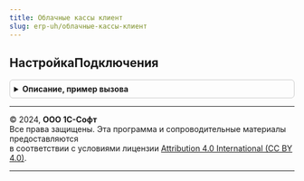 ```yaml
---
title: Облачные кассы клиент
slug: erp-uh/облачные-кассы-клиент
---
```



## НастройкаПодключения
<details style="margin: 1em 0; padding: 0.5em; border: 1px solid #ccc; border-radius: 6px;">

<summary style="font-weight: bold; cursor: pointer;">Описание, пример вызова</summary>

```bsl

// Открывает форму настройки подключения к Облачной кассе.
//
// Параметры:
//  Касса - ОпределяемыйТип.ОблачнаяКасса - ссылка на элемент справочника для которого настроена интеграция с Облачной
//    кассой.
//  ОповещениеОЗакрытии - Неопределено - оповещение закрытия формы настроек не требуется.
//                      - ОписаниеОповещения - оповещение закрытия формы настроек:
//    * Результат - Неопределено - форма настроек подключения закрыта без сохранения.
//                - Булево - настрока подключения сохранена.
//    * ДополнительныеПараметры - Произвольный - значение, которое было указано при создании объекта ОписаниеОповещения.
//
Процедура НастройкаПодключения(Касса, ОповещениеОЗакрытии = Неопределено) Экспорт
```

Пример вызова
```bsl
ОблачныеКассыКлиент.НастройкаПодключения(Касса, ОповещениеОЗакрытии);
```
</details>

---

© 2024, **ООО 1С-Софт**  
Все права защищены. Эта программа и сопроводительные материалы предоставляются  
в соответствии с условиями лицензии [Attribution 4.0 International (CC BY 4.0)](https://creativecommons.org/licenses/by/4.0/legalcode).

---
